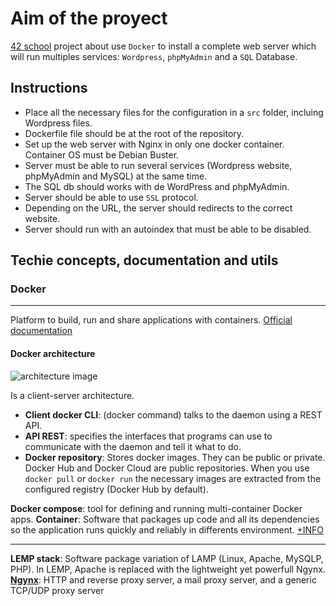 # Aim of the proyect
[42 school][1] project about use `Docker` to install a complete web server which will run multiples services: `Wordpress`, `phpMyAdmin` and a `SQL` Database.

## Instructions
- Place all the necessary files for the configuration in a `src` folder, incluing Wordpress files.
- Dockerfile file should be at the root of the repository.
- Set up the web server with Nginx in only one docker container. Container OS must be Debian Buster.
- Server must be able to run several services (Wordpress website, phpMyAdmin and MySQL) at the same time.
- The SQL db should works with de WordPress and phpMyAdmin.
- Server should be able to use `SSL` protocol.
- Depending on the URL, the server should redirects to the correct website.
- Server should run with an autoindex that must be able to be disabled.

## Techie concepts, documentation and utils
### **Docker**
---
Platform to build, run and share applications with containers. 
[Official documentation][2]
#### **Docker architecture**
![architecture image](https://www.imaginaformacion.com/wp-content/uploads/2018/11/img10-768x401.png)

 Is a client-server architecture.
* **Client docker CLI**: (docker command) talks to the daemon using a REST API.
* **API REST**: specifies the interfaces that programs can use to communicate with the daemon and tell it what to do.
* **Docker repository**: Stores docker images. They can be public or private. Docker Hub and Docker Cloud are public repositories. When you use `docker pull` or `docker run` the necessary images are extracted from the configured registry (Docker Hub by default).

**Docker compose**: tool for defining and running multi-container Docker apps.
**Container**: Software that packages up code and all its dependencies so the application runs quickly and reliably in differents environment. [+INFO][3]

---
**LEMP stack**: Software package  variation of LAMP (Linux, Apache, MySQLP, PHP). In LEMP, Apache is replaced with the lightweight yet powerfull Ngynx.
**[Ngynx][4]**: HTTP and reverse proxy server, a mail proxy server, and a generic TCP/UDP proxy server

[1]: https://www.42madrid.com/
[2]: https://docs.docker.com/
[3]: https://www.docker.com/resources/what-container
[4]: http://nginx.org/en/
